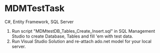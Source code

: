 # MDMTestTask
C#, Entity Framework, SQL Server

1. Run script "MDMtestDB_Tables_Create_Insert.sql" in SQL Management Studio to create Database, Tables and fill 'em with test data.
2. Run Visual Studio Solution and re-attach ado.net model for your local server.
